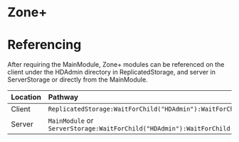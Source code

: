 # Zone+

# Referencing
After requiring the MainModule, Zone+ modules can be referenced on the client under the HDAdmin directory in ReplicatedStorage, and server in ServerStorage or directly from the MainModule.

| Location                 | Pathway            |
| :--------------     |:--------------   |
| Client       | ``ReplicatedStorage:WaitForChild("HDAdmin"):WaitForChild("Zone+")``   |
| Server       | ``MainModule`` or ``ServerStorage:WaitForChild("HDAdmin"):WaitForChild("Zone+")``   |